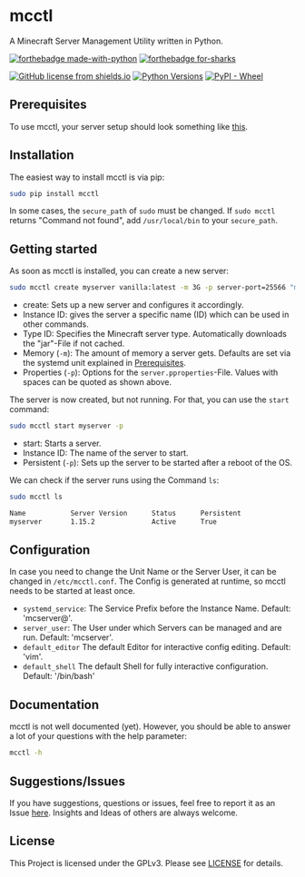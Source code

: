 # mcctl

A Minecraft Server Management Utility written in Python.

[![forthebadge made-with-python](https://ForTheBadge.com/images/badges/made-with-python.svg)](https://www.python.org/) [![forthebadge for-sharks](https://ForTheBadge.com/images/badges/for-sharks.svg)](https://www.reddit.com/r/BLAHAJ/)

[![GitHub license from shields.io](https://img.shields.io/github/license/DaTurret/mcctl.svg?style=for-the-badge)](https://github.com/DaTurret/mcctl/blob/master/LICENSE) [![Python Versions](https://img.shields.io/pypi/pyversions/mcctl?style=for-the-badge)](https://pypi.python.org/pypi/mcctl/) [![PyPI - Wheel](https://img.shields.io/pypi/format/mcctl?style=for-the-badge)](https://pypi.python.org/pypi/mcctl/)

## Prerequisites

To use mcctl, your server setup should look something like [this](https://gist.github.com/DaTurret/edc02105a0d85d603d322bf529057216).

## Installation

The easiest way to install mcctl is via pip:

```sh
sudo pip install mcctl
```

In some cases, the `secure_path` of `sudo` must be changed. If `sudo mcctl` returns "Command not found", add `/usr/local/bin` to your `secure_path`.

## Getting started

As soon as mcctl is installed, you can create a new server:

```sh
sudo mcctl create myserver vanilla:latest -m 3G -p server-port=25566 "motd=My new and fancy Minecraft Server!"
```

- create: Sets up a new server and configures it accordingly.
- Instance ID: gives the server a specific name (ID) which can be used in other commands.
- Type ID: Specifies the Minecraft server type. Automatically downloads the "jar"-File if not cached.
- Memory (`-m`): The amount of memory a server gets. Defaults are set via the systemd unit explained in [Prerequisites](#prerequisites).
- Properties (`-p`): Options for the `server.pproperties`-File. Values with spaces can be quoted as shown above.

The server is now created, but not running. For that, you can use the `start` command:

```sh
sudo mcctl start myserver -p
```

- start: Starts a server.
- Instance ID: The name of the server to start.
- Persistent (`-p`): Sets up the server to be started after a reboot of the OS.

We can check if the server runs using the Command `ls`:

```sh
sudo mcctl ls

Name           Server Version      Status      Persistent  
myserver       1.15.2              Active      True
```

## Configuration

In case you need to change the Unit Name or the Server User, it can be changed in `/etc/mcctl.conf`. The Config is generated at runtime, so mcctl needs to be started at least once.

- `systemd_service`: The Service Prefix before the Instance Name. Default: 'mcserver@'.
- `server_user`: The User under which Servers can be managed and are run. Default: 'mcserver'.
- `default_editor` The default Editor for interactive config editing. Default: 'vim'.
- `default_shell` The default Shell for fully interactive configuration. Default: '/bin/bash'

## Documentation

mcctl is not well documented (yet). However, you should be able to answer a lot of your questions with the help parameter:

```sh
mcctl -h
```

## Suggestions/Issues

If you have suggestions, questions or issues, feel free to report it as an Issue [here](https://github.com/DaTurret/mcctl/issues). Insights and Ideas of others are always welcome.

## License

This Project is licensed under the GPLv3. Please see [LICENSE](https://github.com/DaTurret/mcctl/blob/master/LICENSE) for details.
